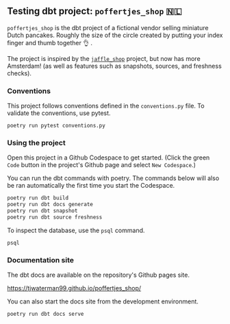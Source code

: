 ## Testing dbt project: `poffertjes_shop` 🇳🇱

`poffertjes_shop` is the dbt project of a fictional vendor selling miniature Dutch pancakes. Roughly the size of the circle created by putting your index finger and thumb together 👌 .

The project is inspired by the [`jaffle_shop`](https://github.com/dbt-labs/jaffle_shop) project, but now has more Amsterdam! (as well as features such as snapshots, sources, and freshness checks).

### Conventions

This project follows conventions defined in the `conventions.py` file. To validate the conventions, use pytest.

```
poetry run pytest conventions.py
```

### Using the project

Open this project in a Github Codespace to get started. (Click the green `Code` button in the project's Github page and select `New Codespace`.)

You can run the dbt commands with poetry. The commands below will also be ran automatically the first time you start the Codespace.

```bash
poetry run dbt build
poetry run dbt docs generate
poetry run dbt snapshot
poetry run dbt source freshness
```

To inspect the database, use the `psql` command.

```
psql
```

### Documentation site

The dbt docs are available on the repository's Github pages site.

https://tjwaterman99.github.io/poffertjes_shop/

You can also start the docs site from the development environment.

```
poetry run dbt docs serve
```
